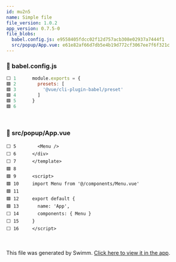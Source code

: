 ```yaml
---
id: mu2n5
name: Simple file
file_version: 1.0.2
app_version: 0.7.5-0
file_blobs:
  babel.config.js: e9558405fdcc02f12d757acb308e02937a7444f1
  src/popup/App.vue: e61e82af66d7db5e4b19d772cf3067ee7f6f321c
---
```


<!-- NOTE-swimm-snippet: the lines below link your snippet to Swimm -->
### 📄 babel.config.js
```javascript
⬜ 1      module.exports = {
🟩 2        presets: [
🟩 3          '@vue/cli-plugin-babel/preset'
🟩 4        ]
🟩 5      }
🟩 6      
```

<br/>

<!-- NOTE-swimm-snippet: the lines below link your snippet to Swimm -->
### 📄 src/popup/App.vue
```vue
⬜ 5        <Menu />
⬜ 6      </div>
⬜ 7      </template>
🟩 8      
🟩 9      <script>
🟩 10     import Menu from '@/components/Menu.vue'
🟩 11     
🟩 12     export default {
🟩 13       name: 'App',
⬜ 14       components: { Menu }
⬜ 15     }
⬜ 16     </script>
```

<br/>

This file was generated by Swimm. [Click here to view it in the app](https://swimm-web-app.web.app/repos/Z2l0aHViJTNBJTNBc3ItZXh0ZW5zaW9uJTNBJTNBZG91ZWs=/docs/mu2n5).